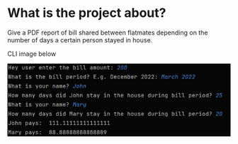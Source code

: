 # What is the project about?
Give a PDF report of bill shared between flatmates depending on the number of days a certain person stayed in house.

CLI image below

![bill.png](bill.png)
